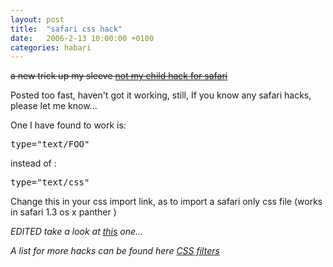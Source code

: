 ```yaml
---
layout: post
title:  "safari css hack"
date:   2006-2-13 10:00:00 +0100
categories: habari
---
```

<strike>a new trick up my sleeve
<a title="safari hack" href="http://www.jasonkarldavis.com/articles/notmychild/">not my child hack for safari</a></strike>

Posted too fast, haven't got it working, still, If you know any safari hacks, please let me know...

One I have found to work is:
<pre>type="text/FOO"</pre>
instead of :
<pre>type="text/css"</pre>
Change this in your css import link, as to import a safari only css file (works in safari 1.3 os x panther )

<em>EDITED
take a look at <a href="http://www.wnas.nl/?p=212" title="hack">this</a> one...

A list for more hacks can be found here  <a title="css filters (dithered.com)" href="http://www.dithered.com/css_filters/index.html">CSS filters</a></em>